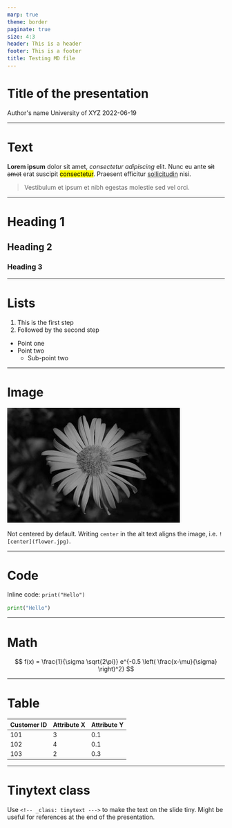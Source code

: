 ```yaml
---
marp: true
theme: border
paginate: true
size: 4:3
header: This is a header
footer: This is a footer
title: Testing MD file
---
```


# Title of the presentation

Author's name
University of XYZ
2022-06-19

---

# Text

**Lorem ipsum** dolor sit amet, *consectetur adipiscing* elit. Nunc eu ante ~~sit amet~~ erat suscipit <mark>consectetur</mark>. Praesent efficitur <u>sollicitudin</u> nisi.

> Vestibulum et ipsum et nibh egestas molestie sed vel orci.

---

# Heading 1

## Heading 2

### Heading 3

---

# Lists

1. This is the first step
2. Followed by the second step

- Point one
- Point two
  - Sub-point two

---

# Image

![center](flower.jpg)

Not centered by default. Writing `center` in the alt text aligns the image, i.e. `![center](flower.jpg)`.

---

# Code

Inline code: `print("Hello")`

```python
print("Hello")
```

---

# Math

$$
f(x) = \frac{1}{\sigma \sqrt{2\pi}} e^{-0.5 \left( \frac{x-\mu}{\sigma} \right)^2}
$$

---

# Table

| Customer ID | Attribute X | Attribute Y |
| ----------- | ----------- | ----------- |
| 101         | 3           | 0.1         |
| 102         | 4           | 0.1         |
| 103         | 2           | 0.3         |

---
<!-- _class: tinytext --->
# Tinytext class

Use `<!-- _class: tinytext --->` to make the text on the slide tiny. Might be useful for references at the end of the presentation.